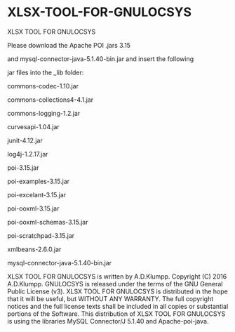# XLSX-TOOL-FOR-GNULOCSYS
XLSX TOOL FOR GNULOCSYS

Please download the Apache POI .jars 3.15 

and mysql-connector-java-5.1.40-bin.jar and insert the following

jar files into the _lib folder:


commons-codec-1.10.jar

commons-collections4-4.1.jar

commons-logging-1.2.jar

curvesapi-1.04.jar

junit-4.12.jar

log4j-1.2.17.jar

poi-3.15.jar

poi-examples-3.15.jar

poi-excelant-3.15.jar

poi-ooxml-3.15.jar

poi-ooxml-schemas-3.15.jar

poi-scratchpad-3.15.jar

xmlbeans-2.6.0.jar


mysql-connector-java-5.1.40-bin.jar


XLSX TOOL FOR GNULOCSYS is written by A.D.Klumpp. Copyright (C) 2016 A.D.Klumpp. 
GNULOCSYS is released under the terms of the GNU General Public License (v3). 
XLSX TOOL FOR GNULOCSYS is distributed in the hope that it will be useful, but WITHOUT ANY WARRANTY. 
The full copyright notices and the full license texts shall be included in all copies or substantial portions of the Software. 
This distribution of XLSX TOOL FOR GNULOCSYS is using the libraries MySQL Connector/J 5.1.40 and Apache-poi-java. 




